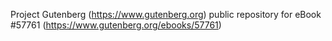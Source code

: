 Project Gutenberg (https://www.gutenberg.org) public repository for
eBook #57761 (https://www.gutenberg.org/ebooks/57761)
